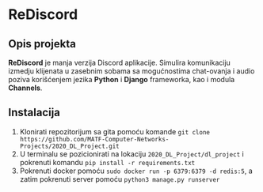 # ReDiscord

## Opis projekta
**ReDiscord** je manja verzija Discord aplikacije. Simulira komunikaciju izmedju klijenata u zasebnim sobama sa mogućnostima chat-ovanja i audio poziva korišćenjem jezika **Python** i **Django** frameworka, kao i modula **Channels**.

## Instalacija

1. Klonirati repozitorijum sa gita pomoću komande `git clone https://github.com/MATF-Computer-Networks-Projects/2020_DL_Project.git` 
2. U terminalu se pozicionirati na lokaciju `2020_DL_Project/dl_project` i pokrenuti komandu `pip install -r requirements.txt `
3. Pokrenuti docker pomoću `sudo docker run -p 6379:6379 -d redis:5`, a zatim pokrenuti server pomoću `python3 manage.py runserver`